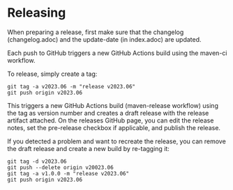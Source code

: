 # Releasing

When preparing a release, first make sure that the changelog (changelog.adoc) and the update-date (in index.adoc) are updated.

Each push to GitHub triggers a new GitHub Actions build using the maven-ci workflow.

To release, simply create a tag:

```
git tag -a v2023.06 -m "release v2023.06"
git push origin v2023.06
```

This triggers a new GitHub Actions build (maven-release workflow) using the tag as version number and creates a draft release with the release artifact attached.
On the releases GitHub page, you can edit the release notes, set the pre-release checkbox if applicable, and publish the release.

If you detected a problem and want to recreate the release, you can remove the draft release and create a new build by re-tagging it:

```
git tag -d v2023.06
git push --delete origin v20023.06
git tag -a v1.0.0 -m "release v2023.06" 
git push origin v2023.06
```
